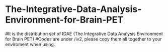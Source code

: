 # The-Integrative-Data-Analysis-Environment-for-Brain-PET
#It is the distribution set of IDAE (The Integrative Data Analysis Environment for Brain PET)
#Codes are under /iv2, please copy them all together to your enviroment when using.
